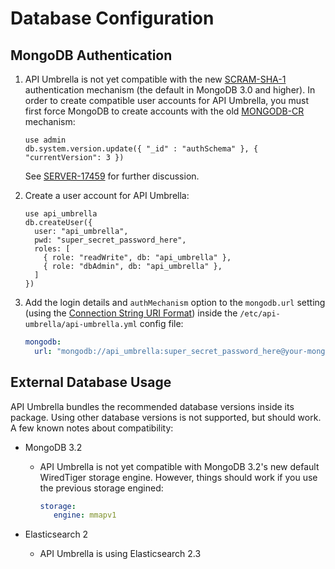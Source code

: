 # Database Configuration

## MongoDB Authentication

1. API Umbrella is not yet compatible with the new [SCRAM-SHA-1](https://docs.mongodb.org/manual/core/security-scram-sha-1/) authentication mechanism (the default in MongoDB 3.0 and higher). In order to create compatible user accounts for API Umbrella, you must first force MongoDB to create accounts with the old [MONGODB-CR](https://docs.mongodb.org/manual/core/security-mongodb-cr/) mechanism:

   ```
   use admin
   db.system.version.update({ "_id" : "authSchema" }, { "currentVersion": 3 })
   ```

   See [SERVER-17459](https://jira.mongodb.org/browse/SERVER-17459?focusedCommentId=842843&page=com.atlassian.jira.plugin.system.issuetabpanels:comment-tabpanel#comment-842843) for further discussion.

2. Create a user account for API Umbrella:

   ```
   use api_umbrella
   db.createUser({
     user: "api_umbrella",
     pwd: "super_secret_password_here",
     roles: [
       { role: "readWrite", db: "api_umbrella" },
       { role: "dbAdmin", db: "api_umbrella" },
     ]
   })
   ```

3. Add the login details and `authMechanism` option to the `mongodb.url` setting (using the [Connection String URI Format](https://docs.mongodb.org/manual/reference/connection-string/)) inside the `/etc/api-umbrella/api-umbrella.yml` config file:

   ```yaml
   mongodb:
     url: "mongodb://api_umbrella:super_secret_password_here@your-mongodb-host.example.com:27017/api_umbrella?authMechanism=MONGODB-CR"
   ```

## External Database Usage

API Umbrella bundles the recommended database versions inside its package. Using other database versions is not supported, but should work. A few known notes about compatibility:

- MongoDB 3.2
  - API Umbrella is not yet compatible with MongoDB 3.2's new default WiredTiger storage engine. However, things should work if you use the previous storage engined:

    ```yaml
    storage:
       engine: mmapv1
    ```

- Elasticsearch 2
  - API Umbrella is using Elasticsearch 2.3
